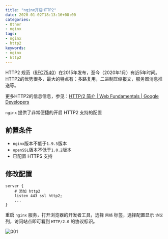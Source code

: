 ```yaml
---
title: "nginx开启HTTP2"
date: 2020-01-02T18:13:16+08:00
categories:
- Other
- nginx
tags:
- nginx
- http2
keywords:
- nginx
- http2
---
```


HTTP2 规范（[RFC7540](https://tools.ietf.org/html/rfc7540)）在2015年发布，至今（2020年1月）有近5年时间。  
HTTP2的优势很多，最大的特点有：多路复用，二进制压缩报文，服务器消息推送等。  

<!--more-->

更多HTTP2的信息信息，参见：[HTTP/2 简介  |  Web Fundamentals  |  Google Developers](https://developers.google.com/web/fundamentals/performance/http2)

`nginx` 提供了非常便捷的开启 HTTP2 支持的配置

## 前置条件

* `nginx`版本不低于`1.9.5`版本
* `openSSL`版本不低于`1.0.2`版本
* 已配置 HTTPS 支持

## 修改配置

```nginxconf
server {
	# 添加 http2
	listen 443 ssl http2;
	...
}
```

重启 `nginx` 服务，打开浏览器的开发者工具，选择 `网络` 标签，选择配置显示 `协议` 列，访问站点即可看到 `HTTP/2.0` 的协议标识。


![001](/images/other/nginx/001.png)
